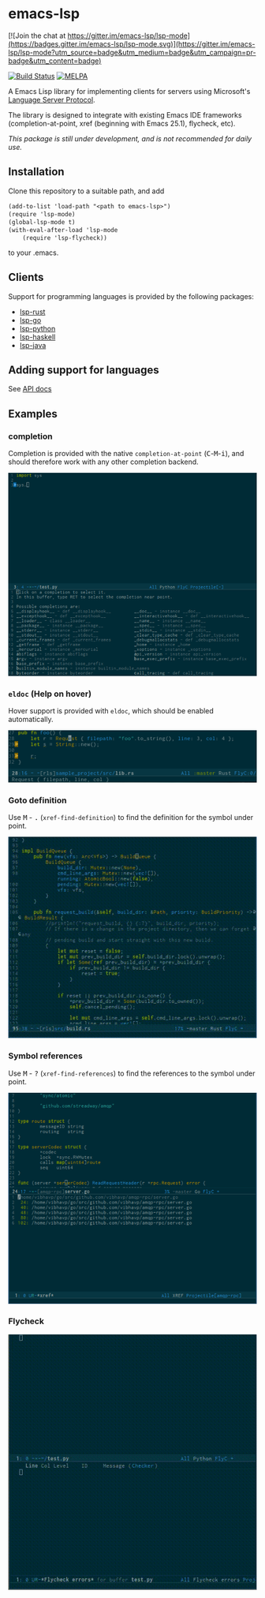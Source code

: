 emacs-lsp
=========

[![Join the chat at https://gitter.im/emacs-lsp/lsp-mode](https://badges.gitter.im/emacs-lsp/lsp-mode.svg)](https://gitter.im/emacs-lsp/lsp-mode?utm_source=badge&utm_medium=badge&utm_campaign=pr-badge&utm_content=badge)

[![Build Status](https://travis-ci.org/emacs-lsp/lsp-mode.svg?branch=master)](https://travis-ci.org/emacs-lsp/lsp-mode)
[![MELPA](http://melpa.org/packages/lsp-mode-badge.svg)](http://melpa.org/#/lsp-mode)

A Emacs Lisp library for implementing clients for servers using Microsoft's
[Language Server Protocol](https://github.com/Microsoft/language-server-protocol/).

The library is designed to integrate with existing Emacs IDE frameworks
(completion-at-point, xref (beginning with Emacs 25.1), flycheck, etc).

*This package is still under development, and is not recommended for daily use.*
## Installation

Clone this repository to a suitable path, and add
```emacs-lisp
(add-to-list 'load-path "<path to emacs-lsp>")
(require 'lsp-mode)
(global-lsp-mode t)
(with-eval-after-load 'lsp-mode
    (require 'lsp-flycheck))
```
to your .emacs.

## Clients
Support for programming languages is provided by the following packages:

- [lsp-rust](https://github.com/emacs-lsp/lsp-rust)
- [lsp-go](https://github.com/emacs-lsp/lsp-go)
- [lsp-python](https://github.com/emacs-lsp/lsp-python)
- [lsp-haskell](https://github.com/emacs-lsp/lsp-haskell)
- [lsp-java](https://github.com/emacs-lsp/lsp-java)

## Adding support for languages
See [API docs](./doc/API.org)

## Examples

### completion
Completion is provided with the native `completion-at-point` (<kbd>C</kbd>-<kbd>M</kbd>-<kbd>i</kbd>),
 and should therefore work with any other completion backend.

![completion](./examples/completion.png)

### `eldoc` (Help on hover)
Hover support is provided with `eldoc`, which should be enabled automatically.

![eldoc](./examples/eldoc.png)

### Goto definition
Use <kbd>M</kbd> - <kbd>.</kbd> (`xref-find-definition`)
to find the definition for the symbol under point.

![gotodef](./examples/goto-def.gif)

### Symbol references
Use <kbd>M</kbd> - <kbd>?</kbd> (`xref-find-references`)
to find the references to the symbol under point.

![ref](./examples/references.png)

### Flycheck
![flycheck](./examples/flycheck.gif)
